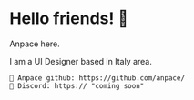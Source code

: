 # Hello friends! 👋

Anpace here.

I am a UI Designer based in Italy area.

    🐙 Anpace github: https://github.com/anpace/
    💬 Discord: https:// "coming soon"
